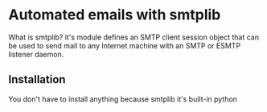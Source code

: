 # Automated emails with smtplib

What is smtplib? it's module defines an SMTP client session object that can be used to send mail to any Internet machine with an SMTP or ESMTP listener daemon.

## Installation

You don't have to install anything because smtplib it's built-in python

